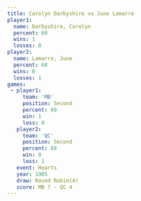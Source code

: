 ```yaml
---
title: Carolyn Darbyshire vs June Lamarre
player1:                   
  name: Darbyshire, Carolyn
  percent: 60              
  wins: 1                  
  losses: 0                
player2:                   
  name: Lamarre, June      
  percent: 68              
  wins: 0                  
  losses: 1                
games:
 - player1:          
     team: 'MB'      
     position: Second
     percent: 60     
     win: 1          
     loss: 0         
   player2:          
     team: 'QC'      
     position: Second
     percent: 68     
     win: 0          
     loss: 1         
   event: Hearts       
   year: 1985          
   draw: Round Robin(4)
   score: MB 7 - QC 4  
---
```

